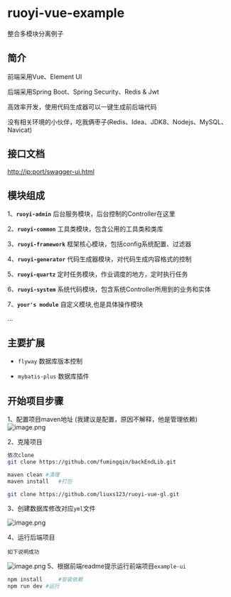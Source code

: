 # ruoyi-vue-example
整合多模块分离例子


## 简介

前端采用Vue、Element UI

后端采用Spring Boot、Spring Security、Redis & Jwt

高效率开发，使用代码生成器可以一键生成前后端代码

没有相关环境的小伙伴，吃我俩枣子(Redis、Idea、JDK8、Nodejs、MySQL、Navicat)
## 接口文档

[http://ip:port/swagger-ui.html](http://ip:port/swagger-ui.html)

## 模块组成

1、**`ruoyi-admin`** 后台服务模块，后台控制的Controller在这里

2、**`ruoyi-common`** 工具类模块，包含公用的工具类和类库

3、**`ruoyi-framework`** 框架核心模块，包括config系统配置、过滤器

4、**`ruoyi-generator`** 代码生成器模块，对代码生成内容格式的控制

5、**`ruoyi-quartz`** 定时任务模块，作业调度的地方，定时执行任务

6、**`ruoyi-system`** 系统代码模块，包含系统Controller所用到的业务和实体

7、**`your's module`**  自定义模块,也是具体操作模块

...

## 主要扩展

* `flyway` 数据库版本控制

* `mybatis-plus` 数据库插件

## 开始项目步骤

1、配置项目maven地址 (我建议是配置，原因不解释，他是管理依赖)
![image.png](https://i.loli.net/2020/09/18/EWPYGKpgtouaQ13.png)


2、克隆项目

```bash
依次clone
git clone https://github.com/fumingqin/backEndLib.git

maven clean	#清理
maven install	#打包

git clone https://github.com/liuxs123/ruoyi-vue-gl.git
```
3、创建数据库修改对应`yml`文件

![image.png](https://i.loli.net/2020/09/18/l6IBhq9O8epAsrt.png)

4、运行后端项目

`如下说明成功`

![image.png](https://i.loli.net/2020/09/18/b4ScOxq7Q9DITAl.png)
5、根据前端readme提示运行前端项目`example-ui`

```bash
npm install     #安装依赖
npm run dev	#运行
```

